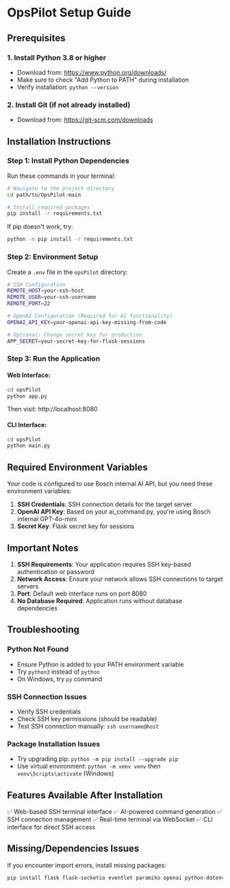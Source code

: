 # OpsPilot Setup Guide

## Prerequisites
### 1. Install Python 3.8 or higher
   - Download from: https://www.python.org/downloads/
   - Make sure to check "Add Python to PATH" during installation
   - Verify installation: `python --version`

### 2. Install Git (if not already installed)
   - Download from: https://git-scm.com/downloads

## Installation Instructions

### Step 1: Install Python Dependencies

Run these commands in your terminal:

```bash
# Navigate to the project directory
cd path/to/OpsPilot-main

# Install required packages
pip install -r requirements.txt
```

If pip doesn't work, try:
```bash
python -m pip install -r requirements.txt
```

### Step 2: Environment Setup

Create a `.env` file in the `opsPilot` directory:

```bash
# SSH Configuration
REMOTE_HOST=your-ssh-host
REMOTE_USER=your-ssh-username
REMOTE_PORT=22

# OpenAI Configuration (Required for AI functionality)
OPENAI_API_KEY=your-openai-api-key-missing-from-code

# Optional: Change secret key for production
APP_SECRET=your-secret-key-for-flask-sessions
```

### Step 3: Run the Application

#### Web Interface:
```bash
cd opsPilot
python app.py
```
Then visit: http://localhost:8080

#### CLI Interface:
```bash
cd opsPilot
python main.py
```

## Required Environment Variables

Your code is configured to use Bosch internal AI API, but you need these environment variables:

1. **SSH Credentials**: SSH connection details for the target server
2. **OpenAI API Key**: Based on your ai_command.py, you're using Bosch internal GPT-4o-mini
3. **Secret Key**: Flask secret key for sessions

## Important Notes

1. **SSH Requirements**: Your application requires SSH key-based authentication or password
2. **Network Access**: Ensure your network allows SSH connections to target servers
3. **Port**: Default web interface runs on port 8080
4. **No Database Required**: Application runs without database dependencies

## Troubleshooting

### Python Not Found
- Ensure Python is added to your PATH environment variable
- Try `python3` instead of `python`
- On Windows, try `py` command

### SSH Connection Issues
- Verify SSH credentials
- Check SSH key permissions (should be readable)
- Test SSH connection manually: `ssh username@host`

### Package Installation Issues
- Try upgrading pip: `python -m pip install --upgrade pip`
- Use virtual environment: `python -m venv venv` then `venv\Scripts\activate` (Windows)

## Features Available After Installation

✅ Web-based SSH terminal interface
✅ AI-powered command generation
✅ SSH connection management
✅ Real-time terminal via WebSocket
✅ CLI interface for direct SSH access

## Missing/Dependencies Issues

If you encounter import errors, install missing packages:

```bash
pip install flask flask-socketio eventlet paramiko openai python-dotenv
```

